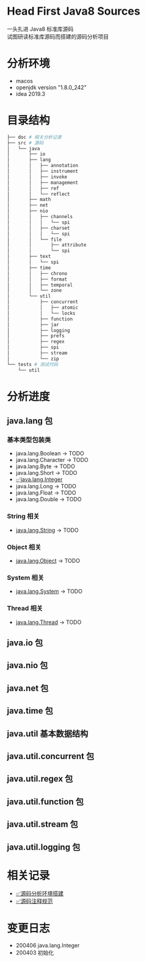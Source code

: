 # Head First Java8 Sources
一头扎进 Java8 标准库源码  
试图研读标准库源码而搭建的源码分析项目

# 分析环境
- macos
- openjdk version "1.8.0_242"
- idea 2019.3

# 目录结构
```bash
├── doc # 相关分析记录
├── src # 源码
│   └── java
│       ├── io
│       ├── lang
│       │   ├── annotation
│       │   ├── instrument
│       │   ├── invoke
│       │   ├── management
│       │   ├── ref
│       │   └── reflect
│       ├── math
│       ├── net
│       ├── nio
│       │   ├── channels
│       │   │   └── spi
│       │   ├── charset
│       │   │   └── spi
│       │   └── file
│       │       ├── attribute
│       │       └── spi
│       ├── text
│       │   └── spi
│       ├── time
│       │   ├── chrono
│       │   ├── format
│       │   ├── temporal
│       │   └── zone
│       └── util
│           ├── concurrent
│           │   ├── atomic
│           │   └── locks
│           ├── function
│           ├── jar
│           ├── logging
│           ├── prefs
│           ├── regex
│           ├── spi
│           ├── stream
│           └── zip
└── tests # 测试代码
    └── util 
```

# 分析进度
## java.lang 包
### 基本类型包装类
- java.lang.Boolean   -> TODO
- java.lang.Character -> TODO
- java.lang.Byte      -> TODO
- java.lang.Short     -> TODO
- [✅java.lang.Integer](doc/java.lang.Integer.md)
- java.lang.Long      -> TODO
- java.lang.Float     -> TODO
- java.lang.Double    -> TODO

### String 相关
- [java.lang.String](doc/java.lang.String.md)  -> TODO

### Object 相关
- [java.lang.Object](doc/java.lang.Object.md)  -> TODO

### System 相关
- [java.lang.System](doc/java.lang.System.md)  -> TODO

### Thread 相关
- [java.lang.Thread](doc/java.lang.Thread.md)  -> TODO

## java.io 包

## java.nio 包

## java.net 包

## java.time 包

## java.util 基本数据结构

## java.util.concurrent 包

## java.util.regex 包

## java.util.function 包

## java.util.stream 包

## java.util.logging 包

# 相关记录
- [✅源码分析环境搭建](doc/analysis-env-setup.md)
- [✅源码注释规范](doc/annotaion-spec.md)

# 变更日志
- 200406 java.lang.Integer
- 200403 初始化
